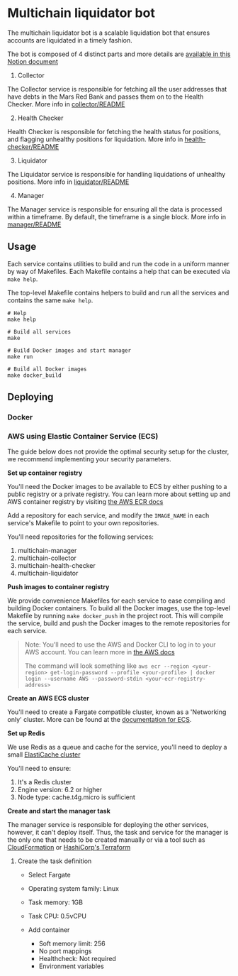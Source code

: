 # Multichain liquidator bot

The multichain liquidator bot is a scalable liquidation bot that ensures accounts
are liquidated in a timely fashion.

The bot is composed of 4 distinct parts and more details are [available in this Notion document](https://www.notion.so/delphilabs/Query-Liquidation-Bot-d88aa1dfd0134ca88baa4c6add452fef)

1. Collector

The Collector service is responsible for fetching all the user addresses that
have debts in the Mars Red Bank and passes them on to the Health Checker. More info in [collector/README](collector/README.md)

2. Health Checker

Health Checker is responsible for fetching the health status for positions, 
and flagging unhealthy positions for liquidation. More info in [health-checker/README](health-checker/README.md)

3. Liquidator

The Liquidator service is responsible for handling liquidations of unhealthy positions. More info in [liquidator/README](liquidator/README.md)

4. Manager

The Manager service is responsible for ensuring all the data is processed within
a timeframe. By default, the timeframe is a single block. More info in [manager/README](manager/README.md)

## Usage

Each service contains utilities to build and run the code in a uniform manner by
way of Makefiles. Each Makefile contains a help that can be executed via 
`make help`.

The top-level Makefile contains helpers to build and run all the services and 
contains the same `make help`.

```shell
# Help
make help

# Build all services
make

# Build Docker images and start manager
make run

# Build all Docker images
make docker_build
```


## Deploying

### Docker

### AWS using Elastic Container Service (ECS)

The guide below does not provide the optimal security setup for the cluster, 
we recommend implementing your security parameters.

__Set up container registry__

You'll need the Docker images to be available to ECS by either pushing to a 
public registry or a private registry. You can learn more about setting up
and AWS container registry by visiting [the AWS ECR docs](https://aws.amazon.com/ecr/)

Add a repository for each service, and modify the `IMAGE_NAME` in each service's Makefile
to point to your own repositories.

You'll need repositories for the following services:

1. multichain-manager
2. multichain-collector
3. multichain-health-checker
4. multichain-liquidator

__Push images to container registry__

We provide convenience Makefiles for each service to ease compiling and building 
Docker containers. To build all the Docker images, use the top-level Makefile
by running `make docker_push` in the project root. This will compile the service,
build and push the Docker images to the remote repositories for each service.

> Note: You'll need to use the AWS and Docker CLI to log in to your AWS account. You can
> learn more in [the AWS docs](https://docs.aws.amazon.com/AmazonECR/latest/userguide/getting-started-cli.html)
>
> The command will look something like `aws ecr --region <your-region> get-login-password --profile <your-profile> | docker login --username AWS --password-stdin <your-ecr-registry-address>`

__Create an AWS ECS cluster__

You'll need to create a Fargate compatible cluster, known as a 'Networking only' cluster. More
can be found at the [documentation for ECS](https://aws.amazon.com/ecs/).


__Set up Redis__

We use Redis as a queue and cache for the service, you'll need to deploy a
small [ElastiCache cluster](https://aws.amazon.com/elasticache/)

You'll need to ensure:

1. It's a Redis cluster
2. Engine version: 6.2 or higher
3. Node type: cache.t4g.micro is sufficient

__Create and start the manager task__

The manager service is responsible for deploying the other services, however, it
can't deploy itself. Thus, the task and service for the manager is the only one
that needs to be created manually or via a tool such as 
[CloudFormation](https://aws.amazon.com/cloudformation/) or 
[HashiCorp's Terraform](https://www.terraform.io/)

1. Create the task definition
    - Select Fargate
    - Operating system family: Linux
    - Task memory: 1GB
    - Task CPU: 0.5vCPU

    - Add container
        - Soft memory limit: 256
        - No port mappings
        - Healthcheck: Not required
        - Environment variables
